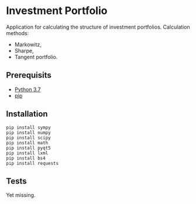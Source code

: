 # Investment Portfolio
Application for calculating the structure of investment portfolios. Сalculation methods: 
- Markowitz,
- Sharpe, 
- Tangent portfolio.

## Prerequisits
- [Python 3.7](https://www.python.org/downloads/)
- [pip](https://pip.pypa.io/en/stable/installing/)

## Installation
```
pip install sympy
pip install numpy
pip install scipy
pip install math
pip install pyqt5
pip install lxml
pip install bs4
pip install requests

```
## Tests
Yet missing.
